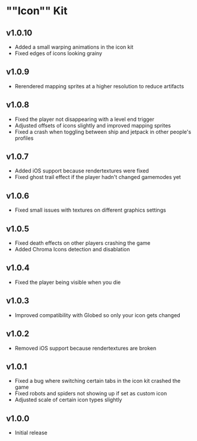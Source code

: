 # ""Icon"" Kit
## v1.0.10
- Added a small warping animations in the icon kit
- Fixed edges of icons looking grainy

## v1.0.9
- Rerendered mapping sprites at a higher resolution to reduce artifacts

## v1.0.8
- Fixed the player not disappearing with a level end trigger
- Adjusted offsets of icons slightly and improved mapping sprites
- Fixed a crash when toggling between ship and jetpack in other people's profiles

## v1.0.7
- Added iOS support because rendertextures were fixed
- Fixed ghost trail effect if the player hadn't changed gamemodes yet

## v1.0.6
- Fixed small issues with textures on different graphics settings

## v1.0.5
- Fixed death effects on other players crashing the game
- Added Chroma Icons detection and disablation

## v1.0.4
- Fixed the player being visible when you die

## v1.0.3
- Improved compatibility with Globed so only your icon gets changed

## v1.0.2
- Removed iOS support because rendertextures are broken

## v1.0.1
- Fixed a bug where switching certain tabs in the icon kit crashed the game
- Fixed robots and spiders not showing up if set as custom icon
- Adjusted scale of certain icon types slightly

## v1.0.0
- Initial release
